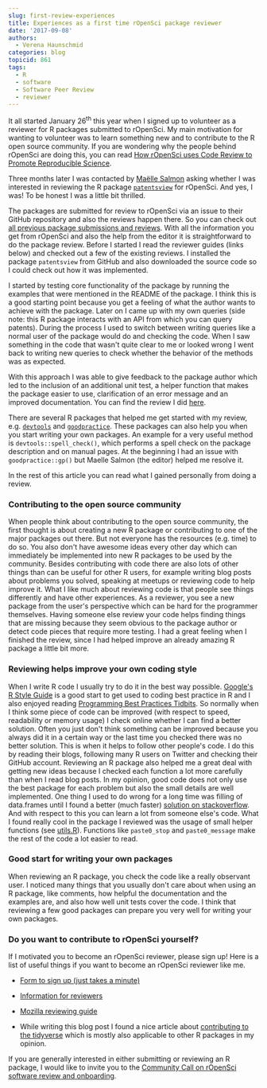 ```yaml
---
slug: first-review-experiences
title: Experiences as a first time rOpenSci package reviewer
date: '2017-09-08'
authors:
  - Verena Haunschmid
categories: blog
topicid: 861
tags:
  - R
  - software
  - Software Peer Review
  - reviewer
---
```


It all started January 26<sup>th</sup> this year when I signed up to volunteer as
a reviewer for R packages submitted to rOpenSci. My main motivation for
wanting to volunteer was to learn something new and to
contribute to the R open source community. If you are wondering why the
people behind rOpenSci are doing this, you can read [How rOpenSci uses Code Review to Promote Reproducible Science](https://www.numfocus.org/blog/how-ropensci-uses-code-review-to-promote-reproducible-science/).

Three months later I was contacted by [Maëlle Salmon](https://twitter.com/masalmon) asking whether I was interested in
reviewing the R package [`patentsview`](https://github.com/ropensci/patentsview) for rOpenSci. And yes, I
was! To be honest I was a little bit thrilled.

The packages are submitted for review to rOpenSci via an issue to their
GitHub repository and also the reviews happen there. So you can check out
[all previous package submissions and reviews](https://github.com/ropensci/software-review/issues).
With all the information you
get from rOpenSci and also the help from the editor it is straightforward
to do the package review. Before I started I read the
reviewer guides (links below) and checked out a few of the existing
reviews. I installed the package `patentsview` from GitHub and also
downloaded the source code so I could check out how it was implemented.

I started by testing core functionality of the package by
running the examples that were mentioned in the README of the
package. I think this is a good
starting point because you get a feeling of what the author wants to
achieve with the package. Later on I came up with my
own queries (side note: this R package interacts with an API from which
you can query patents). During the process I used to switch between
writing queries like a normal user of the package
would do and checking the code. When I saw something in the code that
wasn't quite clear to me or looked wrong I went back to writing new
queries to check whether the behavior of the methods was as expected.

With this approach I was able to give feedback to the package author
which led to the inclusion of an additional unit test, a helper function
that makes the package easier to use, clarification of an error message
and an improved documentation. You can find the review I did [here](https://github.com/ropensci/software-review/issues/112#issuecomment-303462505).

There are several R packages that helped me get started with my review,
e.g. [`devtools`](https://github.com/hadley/devtools) and
[`goodpractice`](https://github.com/MangoTheCat/goodpractice). These
packages can also help you when you start writing your own packages. An
example for a very useful method is `devtools::spell_check()`, which
performs a spell check on the package description and on manual pages.
At the beginning I had an issue with `goodpractice::gp()` but Maelle Salmon
(the editor) helped me resolve it.

In the rest of this article you can read what I gained personally from doing a
review.

### Contributing to the open source community

When people think about contributing to the open source community, the
first thought is about creating a new R package or contributing to one
of the major packages out there. But not everyone has the resources
(e.g. time) to do so. You also don't have awesome ideas every other day
which can immediately be implemented into new R packages to be used by
the community. Besides contributing with code there are also lots of
other things than can be useful for other R users, for example writing
blog posts about problems you solved, speaking at meetups or reviewing
code to help improve it. What I like much about reviewing code is that
people see things differently and have other experiences. As a reviewer,
you see a new package from the user's perspective which can be hard for
the programmer themselves. Having someone else
review your code helps finding things that are missing because they seem
obvious to the package author or detect code pieces that require more
testing. I had a great feeling when I finished the review, since I had
helped improve an already amazing R package a little bit more.


### Reviewing helps improve your own coding style

When I write R code I usually try to do it in the best way possible.
[Google's R Style Guide](https://google.github.io/styleguide/Rguide.xml)
is a good start to get used to coding best practice in R and I also
enjoyed reading [Programming Best Practices
Tidbits](https://github.com/timoxley/best-practices). So normally
when I think some piece of code can be improved (with respect to speed,
readability or memory usage) I check online whether I can find a
better solution. Often you just don't think something can be
improved because you always did it in a certain way or the last time you
checked there was no better solution. This is when it helps to follow
other people's code. I do this by reading their blogs, following many R
users on Twitter and checking their GitHub account. Reviewing an R
package also helped me a great deal with getting new ideas because I
checked each function a lot more carefully than when I read blog posts.
In my opinion, good code does not only use the best package for each
problem but also the small details are well implemented. One thing I
used to do wrong for a long time was filling of data.frames until I
found a better (much faster)
[solution on stackoverflow](https://stackoverflow.com/a/29419402).
And with respect to this you
can learn a lot from someone else's code. What I found really cool in
the package I reviewed was the usage of small helper functions (see
[utils.R](
https://github.com/ropensci/patentsview/blob/c03e1ab2537873d7a9b76025b0072953efb475c1/R/utils.R)).
Functions like `paste0_stop` and `paste0_message` make the rest of the
code a lot easier to read.

### Good start for writing your own packages

When reviewing an R package, you check the code like a really observant
user. I noticed many things that you usually don't care about when using
an R package, like comments, how helpful the documentation and the
examples are, and also how well unit tests cover the code. I think that
reviewing a few good packages can prepare you very well for writing your
own packages.

### Do you want to contribute to rOpenSci yourself?

If I motivated you to become an rOpenSci reviewer, please sign up! Here
is a list of useful things if you want to become an rOpenSci reviewer
like me.

-   [Form to sign up (just takes a minute)](/onboarding/)

-   [Information for reviewers](https://devguide.ropensci.org/reviewerguide.html)

-   [Mozilla reviewing guide](https://mozillascience.github.io/codeReview/review.html)

- While writing this blog post I found a nice article about [contributing
to the tidyverse](http://www.tidyverse.org/articles/2017/08/contributing/) which is
mostly also applicable to other R packages in my opinion.

If you are generally interested in either submitting or reviewing an R package, I would like to invite you to the [ Community Call on rOpenSci software review and onboarding](/blog/2017/08/31/comm-call-v14).
